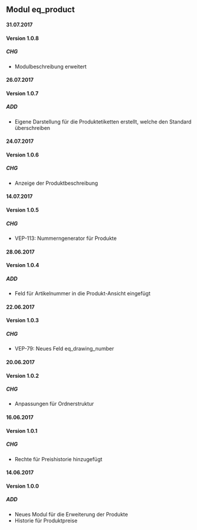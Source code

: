 ## Modul eq_product

#### 31.07.2017
#### Version 1.0.8
##### CHG
- Modulbeschreibung erweitert


#### 26.07.2017
#### Version 1.0.7
##### ADD
- Eigene Darstellung für die Produktetiketten erstellt, welche den Standard überschreiben 


#### 24.07.2017
#### Version 1.0.6
##### CHG
- Anzeige der Produktbeschreibung


#### 14.07.2017
#### Version 1.0.5
##### CHG
- VEP-113: Nummerngenerator für Produkte


#### 28.06.2017
#### Version 1.0.4
##### ADD
- Feld für Artikelnummer in die Produkt-Ansicht eingefügt


#### 22.06.2017
#### Version 1.0.3
##### CHG
- VEP-79: Neues Feld eq_drawing_number


#### 20.06.2017
#### Version 1.0.2
##### CHG
- Anpassungen für Ordnerstruktur


#### 16.06.2017
#### Version 1.0.1
##### CHG
- Rechte für Preishistorie hinzugefügt


#### 14.06.2017
#### Version 1.0.0
##### ADD
- Neues Modul für die Erweiterung der Produkte
- Historie für Produktpreise

